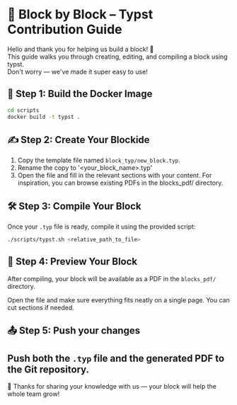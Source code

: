 
# 🧱 Block by Block – Typst Contribution Guide

Hello and thank you for helping us build a block! 🙌  
This guide walks you through creating, editing, and compiling a block using typst.  
Don't worry — we've made it super easy to use!


## 🚀 Step 1: Build the Docker Image

```bash
cd scripts
docker build -t typst .
```
## ✍️ Step 2: Create Your Blockide

1. Copy the template file named `block_typ/new_block.typ`.
2. Rename the copy to '<your_block_name>.typ'
3. Open the file and fill in the relevant sections with your content. For inspiration, you can browse existing PDFs in the blocks_pdf/ directory.


## 🛠️ Step 3: Compile Your Block

Once your `.typ` file is ready, compile it using the provided script:

```bash
./scripts/typst.sh <relative_path_to_file>
```

## 📄 Step 4: Preview Your Block

After compiling, your block will be available as a PDF in the `blocks_pdf/` directory.

Open the file and make sure everything fits neatly on a single page. You can cut sections if needed.

##  📤 Step 5: Push your changes

Push both the `.typ` file and the generated PDF to the Git repository.
---

🎉 Thanks for sharing your knowledge with us — your block will help the whole team grow!
